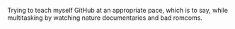 Trying to teach myself GitHub at an appropriate pace, which is to say, while multitasking by watching nature documentaries and bad romcoms.
